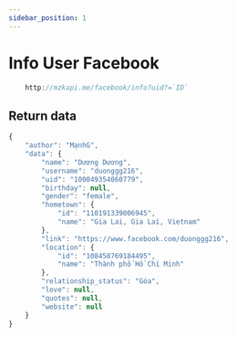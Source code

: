 ```yaml
---
sidebar_position: 1
---
```


# Info User Facebook

```jsx title="API Endpoint:"
    http://mzkapi.me/facebook/info?uid?=`ID`
```
## Return data

```jsx title="http://mzkapi.me/facebook/info?uid=100049354060779"
{
    "author": "MạnhG",
    "data": {
        "name": "Dương Dương",
        "username": "duonggg216",
        "uid": "100049354060779",
        "birthday": null,
        "gender": "female",
        "hometown": {
            "id": "110191339006945",
            "name": "Gia Lai, Gia Lai, Vietnam"
        },
        "link": "https://www.facebook.com/duonggg216",
        "location": {
            "id": "108458769184495",
            "name": "Thành phố Hồ Chí Minh"
        },
        "relationship_status": "Góa",
        "love": null,
        "quotes": null,
        "website": null
    }
}
```